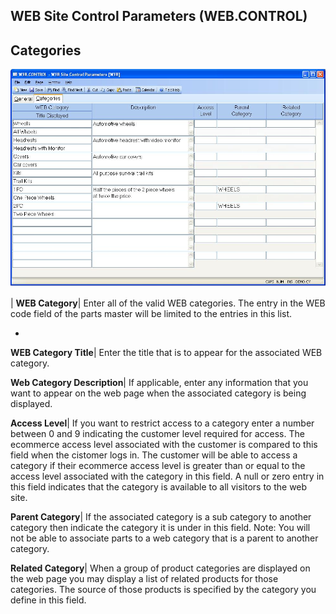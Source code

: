 ## WEB Site Control Parameters (WEB.CONTROL)
<PageHeader />

## Categories

![](./WEB-CONTROL-2.jpg)

| **WEB Category**|  Enter all of the valid WEB categories. The entry in the
WEB code field of the parts master will be limited to the entries in this
list.

-  
**WEB Category Title**|  Enter the title that is to appear for the associated
WEB category.

**Web Category Description**|  If applicable, enter any information that you
want to appear on the web page when the associated category is being
displayed.

**Access Level**|  If you want to restrict access to a category enter a number
between 0 and 9 indicating the customer level required for access. The
ecommerce access level associated with the customer is compared to this field
when the cistomer logs in. The customer will be able to access a category if
their ecommerce access level is greater than or equal to the access level
associated with the category in this field. A null or zero entry in this field
indicates that the category is available to all visitors to the web site.

**Parent Category**|  If the associated category is a sub category to another
category then indicate the category it is under in this field. Note: You will
not be able to associate parts to a web category that is a parent to another
category.

**Related Category**|  When a group of product categories are displayed on the
web page you may display a list of related products for those categories. The
source of those products is specified by the category you define in this
field.


<badge text= "Version 8.10.57 " vertical="middle" />

<PageFooter />
